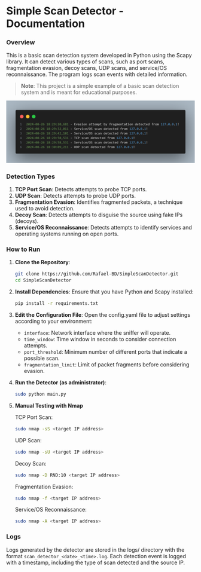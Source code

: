 # Simple Scan Detector - Documentation
### Overview

This is a basic scan detection system developed in Python using the Scapy library. It can detect various types of scans, such as port scans, fragmentation evasion, decoy scans, UDP scans, and service/OS reconnaissance. The program logs scan events with detailed information.

> **Note**: This project is a simple example of a basic scan detection system and is meant for educational purposes.

<img src="image.png">

### Detection Types

1. **TCP Port Scan**: Detects attempts to probe TCP ports.
2. **UDP Scan**: Detects attempts to probe UDP ports.
3. **Fragmentation Evasion**: Identifies fragmented packets, a technique used to avoid detection.
4. **Decoy Scan**: Detects attempts to disguise the source using fake IPs (decoys).
5. **Service/OS Reconnaissance**: Detects attempts to identify services and operating systems running on open ports.

### How to Run

1. **Clone the Repository**:
    ```bash
    git clone https://github.com/Rafael-BD/SimpleScanDetector.git
    cd SimpleScanDetector
    ```

2. **Install Dependencies**: Ensure that you have Python and Scapy installed:
    ```bash
    pip install -r requirements.txt
    ```

3. **Edit the Configuration File**: Open the config.yaml file to adjust settings according to your environment:
    - `interface`: Network interface where the sniffer will operate.
    - `time_window`: Time window in seconds to consider connection attempts.
    - `port_threshold`: Minimum number of different ports that indicate a possible scan.
    - `fragmentation_limit`: Limit of packet fragments before considering evasion.

4. **Run the Detector (as administrator)**:
    ```bash
    sudo python main.py
    ```

5. **Manual Testing with Nmap**

    TCP Port Scan:
    ```bash
    sudo nmap -sS <target IP address>
    ```

    UDP Scan:
    ```bash
    sudo nmap -sU <target IP address>
    ```

    Decoy Scan:
    ```bash
    sudo nmap -D RND:10 <target IP address>
    ```

    Fragmentation Evasion:
    ```bash
    sudo nmap -f <target IP address>
    ```

    Service/OS Reconnaissance:
    ```bash
    sudo nmap -A <target IP address>
    ```

### Logs

Logs generated by the detector are stored in the logs/ directory with the format `scan_detector_<date>_<time>.log`. Each detection event is logged with a timestamp, including the type of scan detected and the source IP.